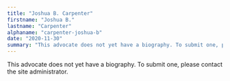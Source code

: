 ```yaml
---
title: "Joshua B. Carpenter"
firstname: "Joshua B."
lastname: "Carpenter"
alphaname: "carpenter-joshua-b"
date: "2020-11-30"
summary: "This advocate does not yet have a biography. To submit one, please contact the site administrator."
---
```

This advocate does not yet have a biography. To submit one, please contact the site administrator.

